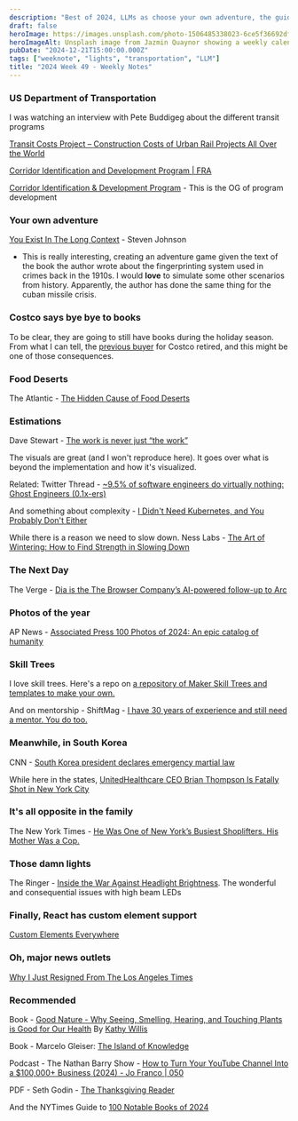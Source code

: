 ```yaml
---
description: "Best of 2024, LLMs as choose your own adventure, the guide to estimations, and the LED lights that blind you."
draft: false
heroImage: https://images.unsplash.com/photo-1506485338023-6ce5f36692df?ixlib=rb-4.0.3&ixid=M3wxMjA3fDB8MHxwaG90by1wYWdlfHx8fGVufDB8fHx8fA%3D%3D&auto=format&fit=crop&w=2370&q=80
heroImageAlt: Unsplash image from Jazmin Quaynor showing a weekly calendar
pubDate: "2024-12-21T15:00:00.000Z"
tags: ["weeknote", "lights", "transportation", "LLM"]
title: "2024 Week 49 - Weekly Notes"
---
```


### US Department of Transportation

I was watching an interview with Pete Buddigeg about the different transit programs

[Transit Costs Project – Construction Costs of Urban Rail Projects All Over the World](https://transitcosts.com/)

[Corridor Identification and Development Program | FRA](https://railroads.dot.gov/corridor-ID-program)

[Corridor Identification & Development Program](https://storymaps.arcgis.com/stories/e1f1bd55cfad489a859cc8905d0dad16) - This is the OG of program development

### Your own adventure

[You Exist In The Long Context](https://thelongcontext.com/) - Steven Johnson

- This is really interesting, creating an adventure game given the text of the book the author wrote about the fingerprinting system used in crimes back in the 1910s. I would **love** to simulate some other scenarios from history. Apparently, the author has done the same thing for the cuban missile crisis.

### Costco says bye bye to books

To be clear, they are going to still have books during the holiday season. From what I can tell, the [previous buyer](https://penniespick.com/) for Costco retired, and this might be one of those consequences.

### Food Deserts

The Atlantic - [The Hidden Cause of Food Deserts](https://www.theatlantic.com/ideas/archive/2024/12/food-deserts-robinson-patman/680765/?gift=201cWZnM2XBz2eP81zy0pJfxPpDVqT62mcpTAeqeyrk)

### Estimations

Dave Stewart - [The work is never just “the work”](https://davestewart.co.uk/blog/the-work-is-never-just-the-work/)

The visuals are great (and I won't reproduce here). It goes over what is beyond the implementation and how it's visualized.

Related: Twitter Thread - [~9.5% of software engineers do virtually nothing: Ghost Engineers (0.1x-ers)](https://threadreaderapp.com/thread/1859290734257635439.html)

And something about complexity - [I Didn't Need Kubernetes, and You Probably Don't Either](https://benhouston3d.com/blog/why-i-left-kubernetes-for-google-cloud-run?utm_source=tldrwebdev)

While there is a reason we need to slow down. Ness Labs - [The Art of Wintering: How to Find Strength in Slowing Down](https://nesslabs.com/wintering)

### The Next Day

The Verge - [Dia is the The Browser Company’s AI-powered follow-up to Arc](https://www.theverge.com/2024/12/2/24310944/dia-ai-browser-video-arc-the-browser-company)

### Photos of the year

AP News - [Associated Press 100 Photos of 2024: An epic catalog of humanity](https://apnews.com/associated-press-100-photos-of-2024-an-epic-catalog-of-humanity)

### Skill Trees

I love skill trees. Here's a repo on [a repository of Maker Skill Trees and templates to make your own.](https://github.com/sjpiper145/MakerSkillTree)

And on mentorship - ShiftMag - [I have 30 years of experience and still need a mentor. You do too.](https://shiftmag.dev/continuous-mentorship-336/?utm_source=tldrwebdev)

### Meanwhile, in South Korea

CNN - [South Korea president declares emergency martial law](https://amp.cnn.com/cnn/2024/12/03/asia/south-korea-martial-law-intl)

While here in the states, [UnitedHealthcare CEO Brian Thompson Is Fatally Shot in New York City](https://www.nytimes.com/live/2024/12/04/nyregion/brian-thompson-uhc-ceo-shot)

### It's all opposite in the family

The New York Times - [He Was One of New York’s Busiest Shoplifters. His Mother Was a Cop.](https://www.nytimes.com/2024/11/26/nyregion/nyc-shoplifting-target-arrest.html?unlocked_article_code=1.eU4.w7c5.9aVq5BS8wwpE&smid=nytcore-ios-share&referringSource=articleShare)

### Those damn lights

The Ringer - [Inside the War Against Headlight Brightness](https://theringer.com/2024/12/03/tech/headlight-brightness-cars-accidents). The wonderful and consequential issues with high beam LEDs

### Finally, React has custom element support

[Custom Elements Everywhere](https://custom-elements-everywhere.com/)

### Oh, major news outlets

[Why I Just Resigned From The Los Angeles Times](https://harrylitman.substack.com/p/why-i-just-resigned-from-the-los?r=fhv5&triedRedirect=true)

### Recommended

Book - [Good Nature - Why Seeing, Smelling, Hearing, and Touching Plants is Good for Our Health](https://www.simonandschuster.com/books/Good-Nature/Kathy-Willis/9781639367641) By [Kathy Willis](https://www.simonandschuster.com/authors/Kathy-Willis/221385912)

Book - Marcelo Gleiser: [The Island of Knowledge](https://www.amazon.com/Island-Knowledge-Limits-Science-Meaning/dp/0465049648)

Podcast - The Nathan Barry Show - [How to Turn Your YouTube Channel Into a $100,000+ Business (2024) - Jo Franco | 050](https://thenathanbarryshow.transistor.fm/episodes/how-to-turn-your-youtube-channel-into-a-100-000-business-2024-jo-franco-050?ck_subscriber_id=1900202893)

PDF - Seth Godin - [The Thanksgiving Reader](https://seths.blog/wp-content/uploads/2023/11/Thanksgiving_v48.pdf)

And the NYTimes Guide to [100 Notable Books of 2024](https://www.nytimes.com/interactive/2024/11/26/books/notable-books.html?campaign_id=9&emc=edit_nn_20241201&instance_id=141021&nl=the-morning&regi_id=197092347&segment_id=184536&user_id=53888c42b17ce2b613ad43a8e73d64ef)
